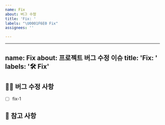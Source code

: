 ```yaml
---
name: Fix
about: 버그 수정
title: 'Fix: '
labels: "\U0001F6E0 Fix"
assignees: ''

---
```


---
name: Fix
about: 프로젝트 버그 수정 이슈
title: 'Fix: '
labels: '🛠 Fix'
---

## 👨‍🔧 버그 수정 사항

<!-- 어떤 버그를 수정할지 알려주세요. -->

- [ ] fix-1

## 📖 참고 사항

<!-- 레퍼런스, 스크린샷 등을 넣어 주세요. -->
